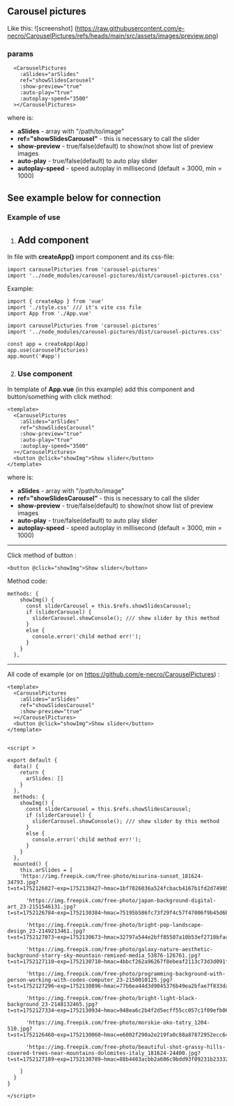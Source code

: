 ## Carousel pictures
Like this:
![screenshot] (https://raw.githubusercontent.com/e-necro/CarouselPictures/refs/heads/main/src/assets/images/preview.png)

### params
```
  <CarouselPictures 
    :aSlides="arSlides"
    ref="showSlidesCarousel"
    :show-preview="true"
    :auto-play="true"
    :autoplay-speed="3500"
  ></CarouselPictures>
```
where is:
 - **aSlides** - array with "/path/to/image"
 - **ref="showSlidesCarousel"** - this is necessary to call the slider
 - **show-preview** - true/false(default) to show/not show list of preview images  
 - **auto-play** - true/false(default) to auto play slider
 - **autoplay-speed** - speed autoplay in millisecond (default = 3000, min = 1000)

See example below for connection
---



### Example of use

1) ## Add component

In file with **createApp()** import component and its css-file:
```
import carouselPicturies from 'carousel-pictures'
import '../node_modules/carousel-pictures/dist/carousel-pictures.css'
```
Example:
```
import { createApp } from 'vue'
import './style.css' /// it's vite css file
import App from './App.vue'

import carouselPicturies from 'carousel-pictures'
import '../node_modules/carousel-pictures/dist/carousel-pictures.css'

const app = createApp(App)
app.use(carouselPicturies)
app.mount('#app')
```

2. ### Use component


In template of **App.vue** (in this example) add this component and button/something with click method:
```
<template>
  <CarouselPictures 
    :aSlides="arSlides"
    ref="showSlidesCarousel"
    :show-preview="true"
    :auto-play="true"
    :autoplay-speed="3500"
  ></CarouselPictures>
  <button @click="showImg">Show slider</button>
</template>
```
where is:
 - **aSlides** - array with "/path/to/image"
 - **ref="showSlidesCarousel"** - this is necessary to call the slider
 - **show-preview** - true/false(default) to show/not show list of preview images  
 - **auto-play** - true/false(default) to auto play slider
 - **autoplay-speed** - speed autoplay in millisecond (default = 3000, min = 1000)
---

Click method of button :
```
<button @click="showImg">Show slider</button>
```
Method code:
```
methods: {
    showImg() {
      const sliderCarousel = this.$refs.showSlidesCarousel;
      if (sliderCarousel) {
        sliderCarousel.showConsole(); /// show slider by this method
      }
      else {
        console.error('child method err!');
      }
    }
  },
```

---
All code of example (or on https://github.com/e-necro/CarouselPictures) :
```
<template>
  <CarouselPictures 
    :aSlides="arSlides"
    ref="showSlidesCarousel"
    :show-preview="true"
  ></CarouselPictures>
  <button @click="showImg">Show slider</button>
</template>


<script >

export default {
  data() {
    return {
      arSlides: []
    }
  },
  methods: {
    showImg() {
      const sliderCarousel = this.$refs.showSlidesCarousel;
      if (sliderCarousel) {
        sliderCarousel.showConsole(); /// show slider by this method
      }
      else {
        console.error('child method err!');
      }
    }
  },
  mounted() {
    this.arSlides = [
    'https://img.freepik.com/free-photo/misurina-sunset_181624-34793.jpg?t=st=1752126827~exp=1752130427~hmac=1bf7026036a524fcbacb4167b1fd2d7498530ab2f3c0f1a7cbcde76406664ca1&w=1380',

      'https://img.freepik.com/free-photo/japan-background-digital-art_23-2151546131.jpg?t=st=1752126784~exp=1752130384~hmac=75195b586fc73f29f4c57f47006f9b45d6b7630222056e874d34606cafa2e062&w=826',

      'https://img.freepik.com/free-photo/bright-pop-landscape-design_23-2149213461.jpg?t=st=1752127073~exp=1752130673~hmac=32797a544e2bff85507a10b53ef2710bfaa1692150ae5f945379e6fd808c5eec&w=826',

      'https://img.freepik.com/free-photo/galaxy-nature-aesthetic-background-starry-sky-mountain-remixed-media_53876-126761.jpg?t=st=1752127110~exp=1752130710~hmac=4bbcf262a96267f8ebeaf2113c73d3d091f43eee92fc314ad440d6d0d7bf2d52&w=826',

      'https://img.freepik.com/free-photo/programming-background-with-person-working-with-codes-computer_23-2150010125.jpg?t=st=1752127296~exp=1752130896~hmac=77b6ea44d3d9045376b49ea2bfae7f833daae1d9ec5636321ee990f26af43da2&w=826',

      'https://img.freepik.com/free-photo/bright-light-black-background_23-2148132465.jpg?t=st=1752127334~exp=1752130934~hmac=948ea6c2b4f2d5ecff55cc057c1f09efb0653e6a8a9e2ece015a48e69169fc76&w=826',

      'https://img.freepik.com/free-photo/morskie-oko-tatry_1204-510.jpg?t=st=1752126460~exp=1752130060~hmac=e6002f290a2e219fa0c88a87872952ecc64a7006b96b93da9d9dbe9e2a380cb7&w=826',

      'https://img.freepik.com/free-photo/beautiful-shot-grassy-hills-covered-trees-near-mountains-dolomites-italy_181624-24400.jpg?t=st=1752127189~exp=1752130789~hmac=88b4403acbb2a606c9bdd93f09231b233328734712303e1167386c5f672c5578&w=826',

    ]
  }
}

</script>
```